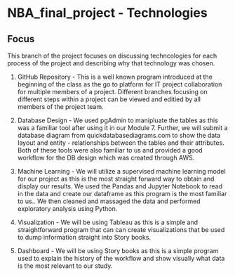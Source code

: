 # NBA_final_project - Technologies

## Focus

This branch of the project focuses on discussing techncologies for each process of the project and describing why that technology was chosen.

1. GitHub Repository -  This is a well known program introduced at the beginning of the class as the go to platform for IT project collaboration for multiple members of a project.  Different branches focusing on different steps within a project can be viewed and editied by all members of the project team.

2. Database Design - We used pgAdmin to manipluate the tables as this was a familiar tool after using it in our Module 7. Further, we will submit a database diagram from quickdatabasediagrams.com to show the data layout and entity - relationships between the tables and their attributes.  Both of these tools were also familiar to us and provided a good workflow for the DB design which was created through AWS.

3. Machine Learning - We will utilize a supervised machine learning model for our project as this is the most straight forward way to obtain and display our results.  We used the Pandas and Jupyter Notebook to read in the data and create our dataframe as this program is the most familiar to us..  We then cleaned and massaged the data and performed exploratory analysis using Python.

4. Visualization - We will be using Tableau as this is a simple and straightforward program that can can create visualizations that be used to dump information straight into Story books.

5. Dashboard - We will be using Story books as this is a simple program used to explain the history of the workflow and show visually what data is the most relevant to our study.

